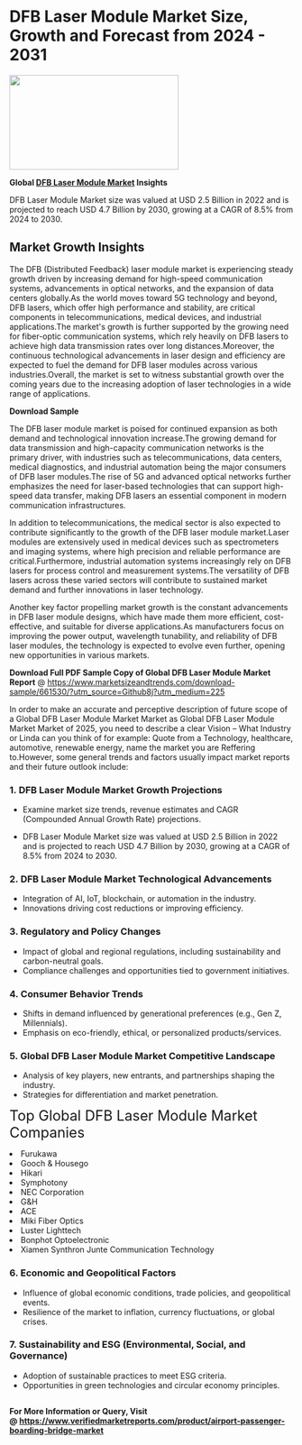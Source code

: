 <H1>DFB Laser Module Market Size, Growth and Forecast from 2024 - 2031</H1><img class="aligncenter size-medium wp-image-584254" src="https://thirdeyenews.in/wp-content/uploads/2024/09/Global-Market-Research-300x168.jpeg" alt="" width="300" height="168" /><p><strong>Global&nbsp;<a href="https://www.marketsizeandtrends.com/download-sample/661530/?utm_source=Github8j?utm_medium=225">DFB Laser Module Market</a> Insights</strong></p><p>DFB Laser Module Market size was valued at USD 2.5 Billion in 2022 and is projected to reach USD 4.7 Billion by 2030, growing at a CAGR of 8.5% from 2024 to 2030.</p><p><h2>Market Growth Insights</h2> <p>The DFB (Distributed Feedback) laser module market is experiencing steady growth driven by increasing demand for high-speed communication systems, advancements in optical networks, and the expansion of data centers globally.As the world moves toward 5G technology and beyond, DFB lasers, which offer high performance and stability, are critical components in telecommunications, medical devices, and industrial applications.The market's growth is further supported by the growing need for fiber-optic communication systems, which rely heavily on DFB lasers to achieve high data transmission rates over long distances.Moreover, the continuous technological advancements in laser design and efficiency are expected to fuel the demand for DFB laser modules across various industries.Overall, the market is set to witness substantial growth over the coming years due to the increasing adoption of laser technologies in a wide range of applications.</p> <p><strong>Download Sample</strong></p> <p>The DFB laser module market is poised for continued expansion as both demand and technological innovation increase.The growing demand for data transmission and high-capacity communication networks is the primary driver, with industries such as telecommunications, data centers, medical diagnostics, and industrial automation being the major consumers of DFB laser modules.The rise of 5G and advanced optical networks further emphasizes the need for laser-based technologies that can support high-speed data transfer, making DFB lasers an essential component in modern communication infrastructures.</p> <p>In addition to telecommunications, the medical sector is also expected to contribute significantly to the growth of the DFB laser module market.Laser modules are extensively used in medical devices such as spectrometers and imaging systems, where high precision and reliable performance are critical.Furthermore, industrial automation systems increasingly rely on DFB lasers for process control and measurement systems.The versatility of DFB lasers across these varied sectors will contribute to sustained market demand and further innovations in laser technology.</p> <p>Another key factor propelling market growth is the constant advancements in DFB laser module designs, which have made them more efficient, cost-effective, and suitable for diverse applications.As manufacturers focus on improving the power output, wavelength tunability, and reliability of DFB laser modules, the technology is expected to evolve even further, opening new opportunities in various markets.</p> <p><span class=""><strong>Download Full PDF Sample Copy of Global DFB Laser Module Market Report</strong> @ <a href="https://www.marketsizeandtrends.com/download-sample/661530/?utm_source=Github8j?utm_medium=225" target="_blank">https://www.marketsizeandtrends.com/download-sample/661530/?utm_source=Github8j?utm_medium=225</a></span></p><p>In order to make an accurate and perceptive description of future scope of a Global&nbsp;DFB Laser Module Market Market as Global&nbsp;DFB Laser Module Market Market of 2025, you need to describe a clear Vision &ndash; What Industry or Linda can you think of for example: Quote from a Technology, healthcare, automotive, renewable energy, name the market you are Reffering to.However, some general trends and factors usually impact market reports and their future outlook include:</p><h3>1.&nbsp;<strong>DFB Laser Module Market Growth Projections</strong></h3><ul><li>Examine market size trends, revenue estimates and CAGR (Compounded Annual Growth Rate) projections.</li><li><p>DFB Laser Module Market size was valued at USD 2.5 Billion in 2022 and is projected to reach USD 4.7 Billion by 2030, growing at a CAGR of 8.5% from 2024 to 2030.</p></li></ul><h3>2.&nbsp;<strong>DFB Laser Module Market Technological Advancements</strong></h3><ul><li>Integration of AI, IoT, blockchain, or automation in the industry.</li><li>Innovations driving cost reductions or improving efficiency.</li></ul><h3>3.&nbsp;<strong>Regulatory and Policy Changes</strong></h3><ul><li>Impact of global and regional regulations, including sustainability and carbon-neutral goals.</li><li>Compliance challenges and opportunities tied to government initiatives.</li></ul><h3>4.&nbsp;<strong>Consumer Behavior Trends</strong></h3><ul><li>Shifts in demand influenced by generational preferences (e.g., Gen Z, Millennials).</li><li>Emphasis on eco-friendly, ethical, or personalized products/services.</li></ul><h3>5.&nbsp;<strong>Global DFB Laser Module Market Competitive Landscape</strong></h3><ul><li>Analysis of key players, new entrants, and partnerships shaping the industry.</li><li>Strategies for differentiation and market penetration.</li></ul><p data-pm-slice="1 1 []"><span style="color: inherit; font-family: inherit; font-size: 25px;">Top Global DFB Laser Module Market Companies</span></p><div class="" data-test-id=""><p><li>Furukawa</li><li> Gooch & Housego</li><li> Hikari</li><li> Symphotony</li><li> NEC Corporation</li><li> G&H</li><li> ACE</li><li> Miki Fiber Optics</li><li> Luster Lighttech</li><li> Bonphot Optoelectronic</li><li> Xiamen Synthron Junte Communication Technology</li></p></div><h3>6.&nbsp;<strong>Economic and Geopolitical Factors</strong></h3><ul><li>Influence of global economic conditions, trade policies, and geopolitical events.</li><li>Resilience of the market to inflation, currency fluctuations, or global crises.</li></ul><h3>7.&nbsp;<strong>Sustainability and ESG (Environmental, Social, and Governance)</strong></h3><ul><li>Adoption of sustainable practices to meet ESG criteria.</li><li>Opportunities in green technologies and circular economy principles.</li></ul><h2><strong style="font-size: 14px;">For More Information or Query, Visit @&nbsp;</strong><a style="background-color: #ffffff; font-size: 14px;" href="https://www.marketsizeandtrends.com/report/dfb-laser-module-market/" target="_blank">https://www.verifiedmarketreports.com/product/airport-passenger-boarding-bridge-market</a></h2>